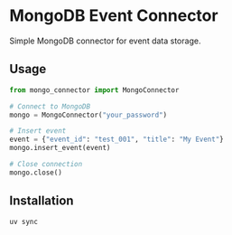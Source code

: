 # MongoDB Event Connector

Simple MongoDB connector for event data storage.

## Usage

```python
from mongo_connector import MongoConnector

# Connect to MongoDB
mongo = MongoConnector("your_password")

# Insert event
event = {"event_id": "test_001", "title": "My Event"}
mongo.insert_event(event)

# Close connection
mongo.close()
```

## Installation

```bash
uv sync
```
